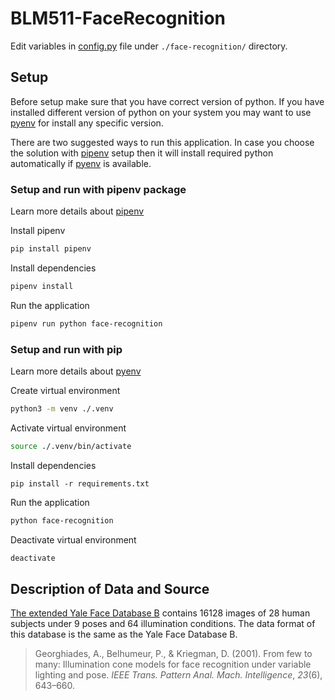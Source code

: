 # BLM511-FaceRecognition

Edit variables in [config.py][vars] file under `./face-recognition/` directory.

## Setup

Before setup make sure that you have correct version of python. If you have installed different version of python on your system you may want to use [pyenv] for install any specific version.

There are two suggested ways to run this application. In case you choose the solution with [pipenv] setup then it will install required python automatically if [pyenv] is available.

### Setup and run with pipenv package

Learn more details about [pipenv]

Install pipenv

```sh
pip install pipenv
```

Install dependencies

```sh
pipenv install
```

Run the application

```sh
pipenv run python face-recognition
```

### Setup and run with pip

Learn more details about [pyenv]

Create virtual environment

```sh
python3 -m venv ./.venv
```

Activate virtual environment

```sh
source ./.venv/bin/activate
```

Install dependencies

```
pip install -r requirements.txt
```

Run the application

```sh
python face-recognition
```

Deactivate virtual environment

```sh
deactivate
```

## Description of Data and Source

[The extended Yale Face Database B][yale] contains 16128 images of 28 human subjects under 9 poses and 64 illumination conditions. The data format of this database is the same as the Yale Face Database B.

> Georghiades, A., Belhumeur, P., & Kriegman, D. (2001). From few to many: Illumination cone models for face recognition under variable lighting and pose. _IEEE Trans. Pattern Anal. Mach. Intelligence_, _23_(6), 643–660.

[vars]: ./face-recognition/config.py
[pyenv]: https://github.com/pyenv/pyenv "Simple Python Version Management"
[pipenv]: https://github.com/pypa/pipenv "Python Development Workflow for Humans"
[yale]: http://vision.ucsd.edu/content/extended-yale-face-database-b-b "Extended Yale Face Database B (B+)"
